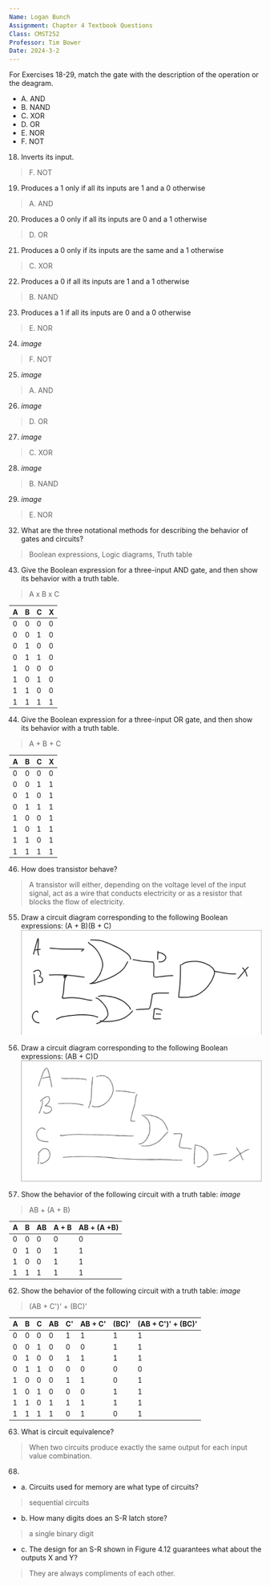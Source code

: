 ```yaml
---
Name: Logan Bunch
Assignment: Chapter 4 Textbook Questions
Class: CMST252
Professor: Tim Bower
Date: 2024-3-2
---
```


For Exercises 18-29, match the gate with the description of the operation or the deagram.

- A. AND
- B. NAND
- C. XOR
- D. OR
- E. NOR
- F. NOT

18. Inverts its input.
> F. NOT

19. Produces a 1 only if all its inputs are 1 and a 0 otherwise
> A. AND

20. Produces a 0 only if all its inputs are 0 and a 1 otherwise
> D. OR

21. Produces a 0 only if its inputs are the same and a 1 otherwise
> C. XOR

22. Produces a 0 if all its inputs are 1 and a 1 otherwise
> B. NAND

23. Produces a 1 if all its inputs are 0 and a 0 otherwise
> E. NOR

24. _image_
> F. NOT

25. _image_
> A. AND

26. _image_
> D. OR

27. _image_
> C. XOR

28. _image_
> B. NAND

29. _image_
> E. NOR

32. What are the three notational methods for describing the behavior of gates and circuits?
> Boolean expressions, Logic diagrams, Truth table

43. Give the Boolean expression for a three-input AND gate, and then show its behavior with a truth table.
> A x B x C

| A    | B    | C    | X    |
| ---------------- | --------------- | --------------- | --------------- |
| 0    | 0    | 0    | 0    |
| 0    | 0   | 1   | 0   |
| 0   | 1   | 0   | 0   |
| 0 | 1   | 1   | 0   |
| 1 | 0   | 0   | 0   |
| 1 | 0   | 1   | 0   |
| 1 | 1   | 0   | 0   |
| 1 | 1   | 1   | 1   |


44. Give the Boolean expression for a three-input OR gate, and then show its behavior with a truth table.
> A + B + C

| A    | B    | C    | X    |
| ---------------- | --------------- | --------------- | --------------- |
| 0    | 0    | 0    | 0    |
| 0    | 0   | 1   | 1   |
| 0   | 1   | 0   | 1   |
| 0 | 1   | 1   | 1   |
| 1 | 0   | 0   | 1   |
| 1 | 0   | 1   | 1   |
| 1 | 1   | 0   | 1   |
| 1 | 1   | 1   | 1   |

46. How does transistor behave?
> A transistor will either, depending on the voltage  level of the input signal, act as a wire that conducts electricity or as a resistor that blocks the flow of electricity.

55. Draw a circuit diagram corresponding to the following Boolean expressions: (A + B)(B + C)
![](images/chp4dia_q55.png)

56. Draw a circuit diagram corresponding to the following Boolean expressions: (AB + C)D
![](images/chp4dia_q56.png)

59. Show the behavior of the following circuit with a truth table: _image_
> AB + (A + B)

| A | B | AB | A + B | AB + (A +B) |
| - | - | -- | ----- | ----------- |
| 0 | 0 | 0  | 0     | 0           |
| 0 | 1 | 0  | 1     | 1           |
| 1 | 0 | 0  | 1     | 1           |
| 1 | 1 | 1  | 1     | 1           |

62. Show the behavior of the following circuit with a truth table: _image_
> (AB + C')' + (BC)'

| A | B | C | AB | C' | AB + C' | (BC)' | (AB + C')' + (BC)' |
| - | - | - | -- | -- | ------- | ----- | ------------------ |
| 0 | 0 | 0 | 0  | 1  | 1       | 1     | 1                  |
| 0 | 0 | 1 | 0  | 0  | 0       | 1     | 1                  |
| 0 | 1 | 0 | 0  | 1  | 1       | 1     | 1                  |
| 0 | 1 | 1 | 0  | 0  | 0       | 0     | 0                  |
| 1 | 0 | 0 | 0  | 1  | 1       | 0     | 1                  |
| 1 | 0 | 1 | 0  | 0  | 0       | 1     | 1                  |
| 1 | 1 | 0 | 1  | 1  | 1       | 1     | 1                  |
| 1 | 1 | 1 | 1  | 0  | 1       | 0     | 1                  |

63. What is circuit equivalence?
> When two circuits produce exactly the same output for each input value combination.

68. 

- a. Circuits used for memory are what type of circuits?
> sequential circuits

- b. How many digits does an S-R latch store?
> a single binary digit

- c. The design for an S-R shown in Figure 4.12 guarantees what about the outputs X and Y?
> They are always compliments of each other.

